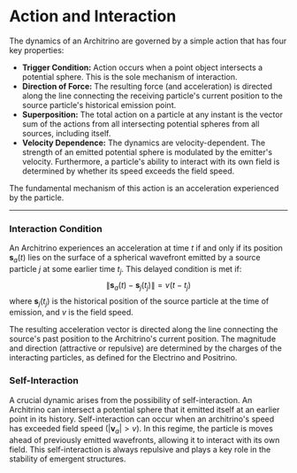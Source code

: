 # Action and Interaction

The dynamics of an Architrino are governed by a simple action that has four key properties:

-   **Trigger Condition:** Action occurs when a point object intersects a potential sphere. This is the sole mechanism of interaction.
-   **Direction of Force:** The resulting force (and acceleration) is directed along the line connecting the receiving particle's current position to the source particle's historical emission point.
-   **Superposition:** The total action on a particle at any instant is the vector sum of the actions from all intersecting potential spheres from all sources, including itself.
-   **Velocity Dependence:** The dynamics are velocity-dependent. The strength of an emitted potential sphere is modulated by the emitter's velocity. Furthermore, a particle's ability to interact with its own field is determined by whether its speed exceeds the field speed.

The fundamental mechanism of this action is an acceleration experienced by the particle.

---

### **Interaction Condition**

An Architrino experiences an acceleration at time $t$ if and only if its position $\mathbf{s}_a(t)$ lies on the surface of a spherical wavefront emitted by a source particle $j$ at some earlier time $t_j$. This delayed condition is met if:
$$
\|\mathbf{s}_a(t) - \mathbf{s}_j(t_j)\| = v(t - t_j)
$$
where $\mathbf{s}_j(t_j)$ is the historical position of the source particle at the time of emission, and $v$ is the field speed.

The resulting acceleration vector is directed along the line connecting the source's past position to the Architrino's current position. The magnitude and direction (attractive or repulsive) are determined by the charges of the interacting particles, as defined for the Electrino and Positrino.

### **Self-Interaction**

A crucial dynamic arises from the possibility of self-interaction. An Architrino can intersect a potential sphere that it emitted itself at an earlier point in its history. Self-interaction can occur when an architrino's speed has exceeded field speed ($|\mathbf{v}_a| > v$). In this regime, the particle is moves ahead of previously emitted wavefronts, allowing it to interact with its own field. This self-interaction is always repulsive and plays a key role in the stability of emergent structures.
